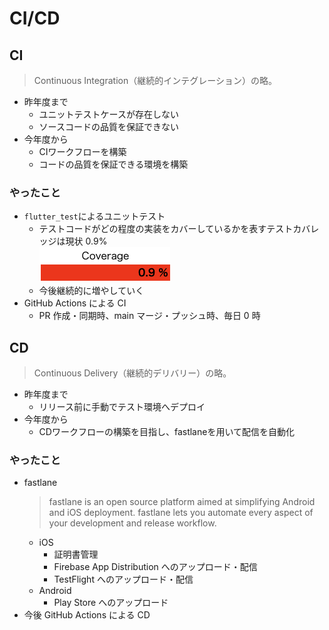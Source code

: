 # CI/CD

## CI

> Continuous Integration（継続的インテグレーション）の略。

- 昨年度まで
  - ユニットテストケースが存在しない
  - ソースコードの品質を保証できない
- 今年度から
  - CIワークフローを構築
  - コードの品質を保証できる環境を構築

### やったこと

- `flutter_test`によるユニットテスト
  - テストコードがどの程度の実装をカバーしているかを表すテストカバレッジは現状 0.9%  
    ![カバレッジ](./images/code_coverage.png)
  - 今後継続的に増やしていく
- GitHub Actions による CI
  - PR 作成・同期時、main マージ・プッシュ時、毎日 0 時

## CD

> Continuous Delivery（継続的デリバリー）の略。

- 昨年度まで
  - リリース前に手動でテスト環境へデプロイ
- 今年度から
  - CDワークフローの構築を目指し、fastlaneを用いて配信を自動化

### やったこと

- fastlane
  > fastlane is an open source platform aimed at simplifying Android and iOS deployment. fastlane lets you automate every aspect of your development and release workflow.
  - iOS
    - 証明書管理
    - Firebase App Distribution へのアップロード・配信
    - TestFlight へのアップロード・配信
  - Android
    - Play Store へのアップロード
- 今後 GitHub Actions による CD
